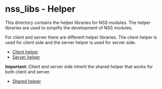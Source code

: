 # nss_libs - Helper

This directory contains the helper libraries for NSS modules. The helper libraries are used to simplify the development
of NSS modules.

For client and server there are different helper libraries. The client helper is used for client side and the server
helper is used for server side.

* [Client helper](./client/README.md)
* [Server helper](./server/README.md)

__Important:__ Client and server side inherit the shared helper that works for both client and server.

* [Shared helper](./share/README.md)
